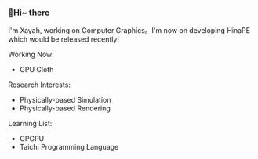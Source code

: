 ### 👋Hi~ there

I'm Xayah, working on Computer Graphics。I'm now on developing HinaPE which would be released recently!

Working Now:

- GPU Cloth

Research Interests:

- Physically-based Simulation
- Physically-based Rendering

Learning List:

- GPGPU
- Taichi Programming Language
